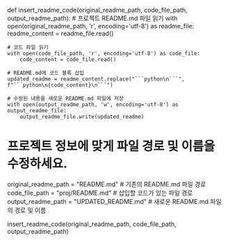 def insert_readme_code(original_readme_path, code_file_path, output_readme_path):
    # 프로젝트 README.md 파일 읽기
    with open(original_readme_path, 'r', encoding='utf-8') as readme_file:
        readme_content = readme_file.read()

    # 코드 파일 읽기
    with open(code_file_path, 'r', encoding='utf-8') as code_file:
        code_content = code_file.read()

    # README.md에 코드 블록 삽입
    updated_readme = readme_content.replace("```python\n```", f"```python\n{code_content}\n```")

    # 수정된 내용을 새로운 README.md 파일에 저장
    with open(output_readme_path, 'w', encoding='utf-8') as output_readme_file:
        output_readme_file.write(updated_readme)

# 프로젝트 정보에 맞게 파일 경로 및 이름을 수정하세요.
original_readme_path = "README.md"  # 기존의 README.md 파일 경로
code_file_path = "proj/README.md"   # 삽입할 코드가 있는 파일 경로
output_readme_path = "UPDATED_README.md"  # 새로운 README.md 파일의 경로 및 이름

insert_readme_code(original_readme_path, code_file_path, output_readme_path)

